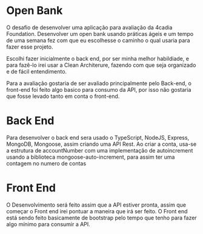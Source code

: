 # Open Bank

O desafio de desenvolver uma aplicação para avaliação da 4cadia Foundation.
Desenvolver um open bank usando práticas ágeis e um tempo de uma semana fez com que eu escolhesse o caminho o qual usaria para fazer esse projeto.

Escolhi fazer inicialmente o back end, por ser minha melhor habildiade, e para fazê-lo irei usar a Clean Architerure, fazendo com que seja organizado e de fácil entendimento.

Para a avaliação gostaria de ser avaliado principalmente pelo Back-end, o front-end foi feito algo basico para consumo da API, por isso não gostaria que fosse levado tanto em conta o front-end.

# Back End

Para desenvolver o back end sera usado o TypeScript, NodeJS, Express, MongoDB, Mongoose, assim criando uma API Rest.
Ao criar a conta, usa-se a estrutura de accountNumber com uma implementação de autoincrement usando a biblioteca mongoose-auto-increment, para assim ter uma contagem no numero de contas

# Front End

O Desenvolvimento será feito assim que a API estiver pronta, assim que começar o Front end irei pontuar a maneira que irá ser feito.
O Front end está sendo feito basicamente de bootstrap pelo tempo que tenho para fazer algo mínimo para consumir a API.
